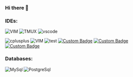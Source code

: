 ### Hi there 👋

### IDEs:

![VIM](https://img.shields.io/badge/-Vim-000?logo=vim&logoColor=green)
![TMUX](https://img.shields.io/badge/-Tmux-000?logo=tmux&logoColor=green)
![vscode](https://img.shields.io/badge/-VSCode-000?&logo=Visual%20Studio%20Code&logoColor=green)

![cplusplus](https://img.shields.io/badge/C++-00599C.svg?&style=for-the-badge&logo=cplusplus&logoColor=white)
![VIM](https://img.shields.io/badge/VIM-000000.svg?&style=for-the-badge&logo=vim&logoColor=green)
![test](https://img.shields.io/badge/Example%20Badge-Text%20Here-ff0000)
[![Custom Badge](https://img.shields.io/badge/Custom%20Badge-Text%20Here-<COLOR>.svg)](https://example.com)
[![Custom Badge](https://img.shields.io/badge/Custom%20Badge-Text%20Here-red.svg)](https://example.com)
[![Custom Badge](https://img.shields.io/badge/Custom%20Badge-Text%20Here-red?style=for-the-badge&logoColor=white)](https://example.com)




### Databases:

![MySql](https://img.shields.io/badge/-MySql-000?&logo=MySQL&logoColor=green)
![PostgreSql](https://img.shields.io/badge/-PostgreSql-000?&logo=postgresql&logoColor=green)


<!--
**moyamos/moyamos** is a ✨ _special_ ✨ repository because its `README.md` (this file) appears on your GitHub profile.

Here are some ideas to get you started:

- 🔭 I’m currently working on ...
- 🌱 I’m currently learning ...
- 👯 I’m looking to collaborate on ...
- 🤔 I’m looking for help with ...
- 💬 Ask me about ...
- 📫 How to reach me: ...
- 😄 Pronouns: ...
- ⚡ Fun fact: ...
-->
